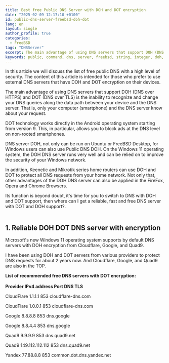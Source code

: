 ```yaml
---
title: Best free Public DNS Server with DOH and DOT encryption
date: "2025-02-09 12:17:10 +0100"
id: public-dns-server-freebsd-doh-dot
lang: en
layout: single
author_profile: true
categories:
  - FreeBSD
tags: "DNSServer"
excerpt: The main advantage of using DNS servers that support DOH (DNS over HTTPS) and DOT (DNS over TLS) is
keywords: public, command, dns, server, freebsd, string, integer, doh, dot
---
```


In this article we will discuss the list of free public DNS with a high level of security. The content of this article is intended for those who prefer to use external DNS servers that have DOH and DOT encryption on their devices.

The main advantage of using DNS servers that support DOH (DNS over HTTPS) and DOT (DNS over TLS) is the inability to recognize and change your DNS queries along the data path between your device and the DNS server. That is, only your computer (smartphone) and the DNS server know about your request.

DOT technology works directly in the Android operating system starting from version 9. This, in particular, allows you to block ads at the DNS level on non-rooted smartphones.

DNS server DOH, not only can be run on Ubuntu or FreeBSD Desktop, for Windows users can also use Public DNS DOH. On the Windows 11 operating system, the DOH DNS server runs very well and can be relied on to improve the security of your Windows network.

In addition, Keenetic and Mikrotik series home routers can use DOH and DOT to protect all DNS requests from your home network. Not only that, other advantages of the DOH DNS server can also be applied in the FireFox, Opera and Chrome Browsers.

Its function is beyond doubt, it's time for you to switch to DNS with DOH and DOT support, then where can I get a reliable, fast and free DNS server with DOT and DOH support?.<br><br/>
## 1. Reliable DOH DOT DNS server with encryption
Microsoft's new Windows 11 operating system supports by default DNS servers with DOH encryption from Cloudflare, Google, and Quad9.

I have been using DOH and DOT servers from various providers to protect DNS requests for about 2 years now. And Cloudflare, Google, and Quad9 are also in the TOP.

**List of recommended free DNS servers with DOT encryption:**<br><br/>
**Provider    IPv4 address      Port      DNS TLS**

CloudFlare	1.1.1.1	          853	      cloudflare-dns.com

CloudFlare	1.0.0.1	          853	      cloudflare-dns.com

Google	    8.8.8.8	          853	      dns.google

Google	    8.8.4.4	          853	      dns.google

Quad9	      9.9.9.9	          853	      dns.quad9.net

Quad9	      149.112.112.112	  853	      dns.quad9.net

Yandex	    77.88.8.8	        853	      common.dot.dns.yandex.net


